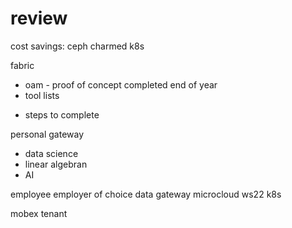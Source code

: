 # review

cost savings:
ceph
charmed k8s

fabric

- oam - proof of concept
completed end of year
- tool lists

+ steps to complete

personal gateway

- data science
- linear algebran
- AI

employee employer of choice
data gateway
microcloud
ws22
k8s

mobex tenant
